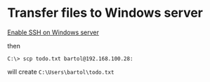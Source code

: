 # Transfer files to Windows server

[Enable SSH on Windows server](/windows/enable-ssh-on-windows-server)

then

	C:\> scp todo.txt bartol@192.168.100.28:

will create `C:\Users\bartol\todo.txt`

